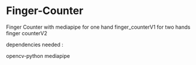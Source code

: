 # Finger-Counter


Finger Counter with mediapipe
for one hand finger_counterV1
for two hands finger counterV2



dependencies needed :

opencv-python
mediapipe
